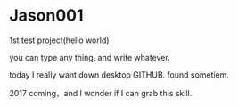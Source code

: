 # Jason001
1st test project(hello world)

you can type any thing, and write whatever.


today I really want down desktop GITHUB. found sometiem.


2017 coming，and I wonder if I can grab this skill.
